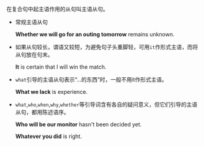 在复合句中起主语作用的从句叫主语从句。

* 常规主语从句

    __Whether we will go for an outing tomorrow__ remains unknown.

* 如果从句较长，谓语又较短，为避免句子头重脚轻，可用`it`作形式主语，而将从句放在句末。

    __It__ is certain that I will win the match.

* `what`引导的主语从句表示“...的东西”时，一般不用it作形式主语。

    __What we lack__ is experience. 

* `what`,`who`,`when`,`why`,`whether`等引导词含有各自的疑问意义，但它们引导的主语从句，都用陈述语序。

    __Who will be our monitor__ hasn't been decided yet.

    __Whatever you did__ is right.
